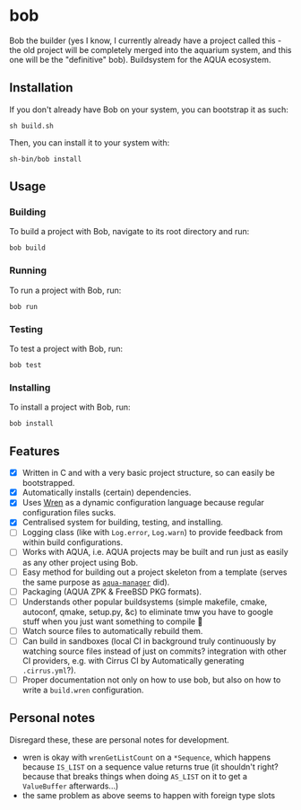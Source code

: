 # bob

Bob the builder (yes I know, I currently already have a project called this - the old project will be completely merged into the aquarium system, and this one will be the "definitive" bob).
Buildsystem for the AQUA ecosystem.

## Installation

If you don't already have Bob on your system, you can bootstrap it as such:

```console
sh build.sh
```

Then, you can install it to your system with:

```console
sh-bin/bob install
```

## Usage

### Building

To build a project with Bob, navigate to its root directory and run:

```console
bob build
```

### Running

To run a project with Bob, run:

```console
bob run
```

### Testing

To test a project with Bob, run:

```console
bob test
```

### Installing

To install a project with Bob, run:

```console
bob install
```

## Features

- [x] Written in C and with a very basic project structure, so can easily be bootstrapped.
- [x] Automatically installs (certain) dependencies.
- [x] Uses [Wren](https://wren.io/) as a dynamic configuration language because regular configuration files sucks.
- [x] Centralised system for building, testing, and installing.
- [ ] Logging class (like with `Log.error`, `Log.warn`) to provide feedback from within build configurations.
- [ ] Works with AQUA, i.e. AQUA projects may be built and run just as easily as any other project using Bob.
- [ ] Easy method for building out a project skeleton from a template (serves the same purpose as [`aqua-manager`](https://github.com/inobulles/aqua-manager) did).
- [ ] Packaging (AQUA ZPK & FreeBSD PKG formats).
- [ ] Understands other popular buildsystems (simple makefile, cmake, autoconf, qmake, setup.py, &c) to eliminate tmw you have to google stuff when you just want something to compile 🤪
- [ ] Watch source files to automatically rebuild them.
- [ ] Can build in sandboxes (local CI in background truly continuously by watching source files instead of just on commits? integration with other CI providers, e.g. with Cirrus CI by Automatically generating `.cirrus.yml`?).
- [ ] Proper documentation not only on how to use bob, but also on how to write a `build.wren` configuration.

## Personal notes

Disregard these, these are personal notes for development.

- wren is okay with `wrenGetListCount` on a `*Sequence`, which happens because `IS_LIST` on a sequence value returns true (it shouldn't right? because that breaks things when doing `AS_LIST` on it to get a `ValueBuffer` afterwards...)
- the same problem as above seems to happen with foreign type slots
